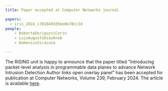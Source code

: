 ```yaml
---
title: Paper accepted at Computer Networks journal

papers: 
  - iris_2024_c7810493d5be0e78cc1d
people:
    - RobertoDoriguzziCorin
    - LuisAugustoDiasKnob
    - DomenicoSiracusa

---
```


The RiSING unit is happy to announce that the paper titled "Introducing packet-level analysis in programmable data planes to advance Network Intrusion Detection
Author links open overlay panel" has been accepted for publication at Computer Networks, Volume 239, February 2024. The article is available [here](https://doi.org/10.1016/j.comnet.2023.110162).
